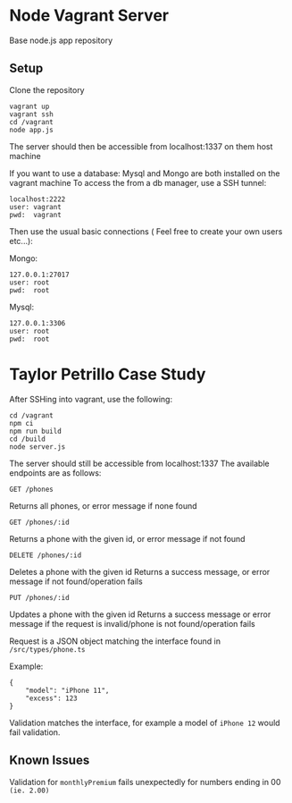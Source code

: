 # Node Vagrant Server
Base node.js app repository

## Setup

Clone the repository

```
vagrant up
vagrant ssh
cd /vagrant
node app.js
```

The server should then be accessible from localhost:1337 on them host machine

If you want to use a database:
Mysql and Mongo are both installed on the vagrant machine
To access the from a db manager, use a SSH tunnel:
```
localhost:2222
user: vagrant
pwd:  vagrant
```
Then use the usual basic connections ( Feel free to create your own users etc...):

Mongo:
```
127.0.0.1:27017
user: root
pwd:  root
```

Mysql:
```
127.0.0.1:3306
user: root
pwd:  root
```

# Taylor Petrillo Case Study
After SSHing into vagrant, use the following:
```
cd /vagrant
npm ci
npm run build
cd /build
node server.js
```

The server should still be accessible from localhost:1337
The available endpoints are as follows:

```
GET /phones
```
Returns all phones, or error message if none found

```
GET /phones/:id
```
Returns a phone with the given id, or error message if not found

```
DELETE /phones/:id
```
Deletes a phone with the given id
Returns a success message, or error message if not found/operation fails

```
PUT /phones/:id
```
Updates a phone with the given id
Returns a success message
or error message if the request is invalid/phone is not found/operation fails

Request is a JSON object matching the interface found in `/src/types/phone.ts`

Example:
```
{
    "model": "iPhone 11",
    "excess": 123
}
```

Validation matches the interface, for example a model of `iPhone 12` would fail validation.

## Known Issues
Validation for `monthlyPremium` fails unexpectedly for numbers ending in 00 `(ie. 2.00)`